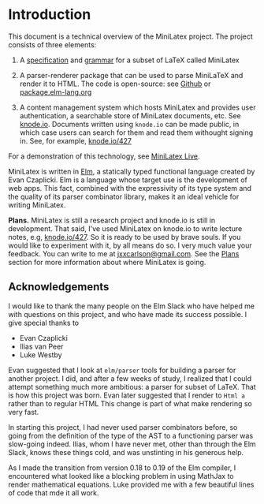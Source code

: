 # Introduction

This document is a technical overview of the MiniLatex project.
The project consists of three elements:

1. A [specification](specification.md) and [grammar](grammar.md)
   for a subset of LaTeX called MiniLatex

2. A parser-renderer package that can be used
   to parse MiniLaTeX and render it to HTML. The code
   is open-source: see
   [Github](https://github.com/jxxcarlson/meenylatex)
   or [package.elm-lang.org](https://package.elm-lang.org/packages/jxxcarlson/meenylatex/latest/)

3. A content management system which hosts MiniLatex and provides
   user authentication, a searchable store of MiniLatex documents, etc.
   See [knode.io](https://knode.io). Documents written using `knode.io`
   can be made public, in which case users can search for them
   and read them withought signing in. See, for example,
   [knode.io/427](https://knode.io/427)

For a demonstration of this technology, see
[MiniLatex Live](https://jxxcarlson.github.io/app/miniLatexLive/index.html).

MiniLatex is written in [Elm](http://elm-lang.org/),
a statically typed functional language created by Evan Czaplicki.
Elm is a language whose target use is the development of web apps.
This fact, combined with the expressivity of its type system and the quality
of its parser combinator library,
makes it an ideal vehicle for writing MiniLatex.

**Plans.** MiniLatex is still a research project and knode.io is still
in development. That said,
I've used MiniLatex on knode.io to write lecture notes, e.g, [knode.io/427](https://knode.io/427).
So it is ready to be used by brave souls. If you would like to experiment
with it, by all means do so. I very much value your feedback.
You can write to me at jxxcarlson@gmail.com.
See the [Plans](plans.md) section for more information about where
MiniLatex is going.

## Acknowledgements

I would like to thank the many people
on the Elm Slack who have helped me with
questions on this project, and who have
made its success possible. I give special
thanks to

- Evan Czaplicki
- Ilias van Peer
- Luke Westby

Evan suggested that I look at `elm/parser` tools
for building a parser for another project.
I did, and after a few weeks of study, I realized
that I could attempt something much more ambitious:
a parser for subset of LaTeX. That is how this project
was born. Evan later suggested that I render to `Html a`
rather than to regular HTML This change is part of
what make rendering so very fast.

In starting this project, I had never
used parser combinators before, so
going from the definition of the type of the AST to
a functioning parser was slow-going indeed.
Ilias, whom I have never met, other than through
the Elm Slack, knows these things cold,
and was unstinting in his generous help.

As I made the transition from version
0.18 to 0.19 of the Elm compiler, I encountered
what looked like a blocking problem in using
MathJax to render mathematical equations.
Luke provided me with a few beautiful lines
of code that mde it all work.
